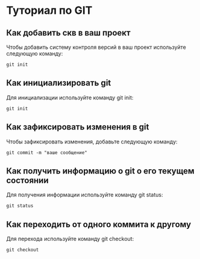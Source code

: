 # Туториал по GIT

## Как добавить скв в ваш проект

Чтобы добавить систему контроля версий в ваш проект используйте следующую команду:

```
git init

```

## Как инициализировать git

Для инициализации используйте команду git init:

```
git init

```

## Как зафиксировать изменения в git


Чтобы зафиксировать изменения, добавьте следующую команду:

```
git commit -m "ваше сообщение"
```

## Как получить информацию о git о его текущем состоянии

Для получения информации используйте команду git status:

```
git status

```

## Как переходить от одного коммита к другому

Для перехода используйте команду git checkout:

```
git checkout

```

